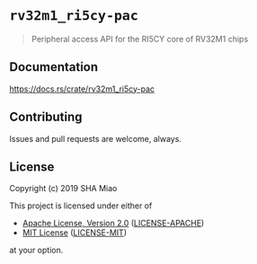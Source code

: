# `rv32m1_ri5cy-pac`

> Peripheral access API for the RI5CY core of RV32M1 chips

## Documentation

<https://docs.rs/crate/rv32m1_ri5cy-pac>

## Contributing

Issues and pull requests are welcome, always. 

## License

Copyright (c) 2019 SHA Miao

This project is licensed under either of

* [Apache License, Version 2.0](http://www.apache.org/licenses/LICENSE-2.0)
  ([LICENSE-APACHE](LICENSE-APACHE))
* [MIT License](http://opensource.org/licenses/MIT)
  ([LICENSE-MIT](LICENSE-MIT))

at your option.
